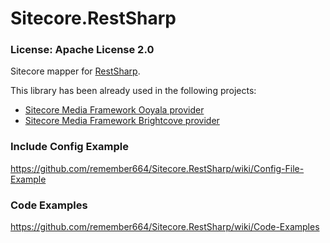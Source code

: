 # Sitecore.RestSharp

### License: Apache License 2.0  

Sitecore mapper for [RestSharp](https://github.com/restsharp/RestSharp).

This library has been already used in the following projects:
* [Sitecore Media Framework Ooyala provider](http://sdn.sitecore.net/Products/Sitecore%20Media%20Framework/Ooyala.aspx)
* [Sitecore Media Framework Brightcove provider](http://sdn.sitecore.net/Products/Sitecore%20Media%20Framework/Brightcove.aspx)

### Include Config Example
https://github.com/remember664/Sitecore.RestSharp/wiki/Config-File-Example

### Code Examples
https://github.com/remember664/Sitecore.RestSharp/wiki/Code-Examples
